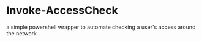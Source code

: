 # Invoke-AccessCheck
a simple powershell wrapper to automate checking a user's access around the network
